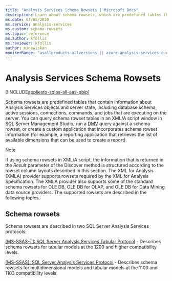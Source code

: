 ```yaml
---
title: "Analysis Services Schema Rowsets | Microsoft Docs"
description: Learn about schema rowsets, which are predefined tables that contain information about Analysis Services objects and server state.
ms.date: 03/05/2020
ms.service: analysis-services
ms.custom: schema-rowsets
ms.topic: reference
ms.author: kfollis
ms.reviewer: kfollis
author: minewiskan
monikerRange: "asallproducts-allversions || azure-analysis-services-current || power-bi-premium-current || >= sql-analysis-services-2016"
---
```

# Analysis Services Schema Rowsets

[!INCLUDE[appliesto-sqlas-all-aas-pbip](../includes/appliesto-sqlas-all-aas-pbip.md)]

  Schema rowsets are predefined tables that contain information about Analysis Services objects and server state, including database schema, active sessions, connections, commands, and jobs that are executing on the server. You can query schema rowset tables in an XML/A script window in SQL Server Management Studio, run a [DMV](use-dynamic-management-views-dmvs-to-monitor-analysis-services.md) query against a schema rowset, or create a custom application that incorporates schema rowset information (for example, a reporting application that retrieves the list of available dimensions that can be used to create a report).  
  
> [!NOTE]  
>  If using schema rowsets in XML/A script, the information that is returned in the *Result* parameter of the Discover method is structured according to the rowset column layouts described in this section. The  XML for Analysis (XMLA) provider supports rowsets required by the XML for Analysis Specification. The XMLA provider also supports some of the standard schema rowsets for OLE DB, OLE DB for OLAP, and OLE DB for Data Mining data source providers. The supported rowsets are described in the following topics.  
  
## Schema rowsets

Schema rowsets are described in two SQL Server Analysis Services protocols:

[[MS-SSAS-T]: SQL Server Analysis Services Tabular Protocol](/openspecs/sql_server_protocols/ms-ssas-t/) - Describes schema rowsets for tabular models at the 1200 and higher compatibility levels.

[[MS-SSAS]: SQL Server Analysis Services Protocol](/openspecs/sql_server_protocols/ms-ssas/) - Describes schema rowsets for multidimensional models and tabular models at the 1100 and 1103 compatibility levels.
  
